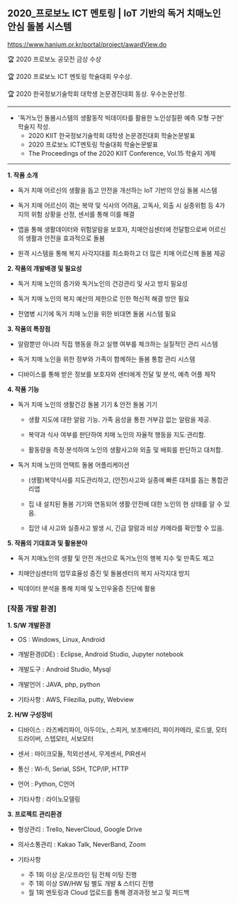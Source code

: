 ## 2020_프로보노 ICT 멘토링 | IoT 기반의 독거 치매노인 안심 돌봄 시스템
https://www.hanium.or.kr/portal/project/awardView.do

🏆 2020 프로보노 공모전 금상 수상

🏆 2020 프로보노 ICT 멘토링 학술대회 우수상.

🏆 2020 한국정보기술학회 대학생 논문경진대회 동상. 우수논문선정.
_______________________
- '독거노인 돌봄시스템의 생활동작 빅데이타를 활용한 노인성질환 예측 모형 구현' 학술지 작성.
  - 2020 KIIT  한국정보기술학회 대학생 논문경진대회 학술논문발표
  - 2020 프로보노 ICT멘토링 학술대회 학술논문발표
  - The Proceedings of the 2020 KIIT Conference, Vol.15 학술지 게제
_______________________
**1. 작품 소개**
- 독거 치매 어르신의 생활을 돕고 안전을 개선하는 IoT 기반의 안심 돌봄 시스템

- 독거 치매 어르신이 겪는 복약 및 식사의 어려움, 고독사, 외출 시 실종위험 등 4가지의 위험 상황을 선정, 센서를 통해 이를 해결

- 앱을 통해 생활데이터와 위험알람을 보호자, 치매안심센터에 전달함으로써 어르신의 생활과 안전을 효과적으로 돌봄

- 원격 시스템을 통해 복지 사각지대를 최소화하고 더 많은 치매 어르신께 돌봄 제공

**2. 작품의 개발배경 및 필요성**
- 독거 치매 노인의 증가와 독거노인의 건강관리 및 사고 방지 필요성

- 독거 치매 노인의 복지 예산의 제한으로 인한 혁신적 해결 방안 필요

- 전염병 시기에 독거 치매 노인을 위한 비대면 돌봄 시스템 필요

**3. 작품의 특장점**
- 알람뿐만 아니라 직접 행동을 하고 실행 여부를 체크하는 실질적인 관리 시스템

- 독거 치매 노인을 위한 정부와 가족이 함께하는 돌봄 통합 관리 시스템

- 디바이스를 통해 받은 정보를 보호자와 센터에게 전달 및 분석, 예측 어플 제작

**4. 작품 기능**

- 독거 치매 노인의 생활건강 돌봄 기기 & 안전 돌봄 기기

  - 생활 지도에 대한 알람 기능. 가족 음성을 통한 거부감 없는 알람을 제공.

  - 복약과 식사 여부를 판단하여 치매 노인의 자율적 행동을 지도·관리함.

  - 활동량을 측정·분석하여 노인의 생활사고와 외출 및 배회를 판단하고 대처함.

- 독거 치매 노인의 언택트 돌봄 어플리케이션

  - (생활)복약식사를 지도관리하고, (안전)사고와 실종에 빠른 대처를 돕는 통합관리앱

  - 집 내 설치된 돌봄 기기와 연동되어 생활·안전에 대한 노인의 현 상태를 알 수 있음.
  
  - 집안 내 사고와 실종사고 발생 시, 긴급 알람과 비상 카메라를 확인할 수 있음.

**5. 작품의 기대효과 및 활용분야**

- 독거 치매노인의 생활 및 안전 개선으로 독거노인의 행복 지수 및 만족도 제고

- 치매안심센터의 업무효율성 증진 및 돌봄센터의 복지 사각지대 방지

- 빅데이터 분석을 통해 치매 및 노인우울증 진단에 활용


### [작품 개발 환경]
**1. S/W 개발환경**

- OS : Windows, Linux, Android

- 개발환경(IDE) : Eclipse, Android Studio, Jupyter notebook

- 개발도구 : Android Studio, Mysql

- 개발언어 : JAVA, php, python

- 기타사항 : AWS, Filezilla, putty, Webview

**2. H/W 구성장비**

- 디바이스 : 라즈베리파이, 아두이노, 스피커, 보조배터리, 파이카메라, 로드셀, 모터드라이버, 스텝모터, 서보모터

- 센서 : 마이크모듈, 적외선센서, 무게센서, PIR센서

- 통신 : Wi-fi, Serial, SSH, TCP/IP, HTTP

- 언어 : Python, C언어

- 기타사항 : 라이노모델링

**3. 프로젝트 관리환경**

- 형상관리 : Trello, NeverCloud, Google Drive

- 의사소통관리 : Kakao Talk, NeverBand, Zoom

- 기타사항
  - 주 1회 이상 온/오프라인 팀 전체 미팅 진행
  - 주 1회 이상 SW/HW 팀 별도 개발 & 스터디 진행
  - 월 1회 멘토링과 Cloud 업로드를 통해 경과과정 보고 및 피드백
